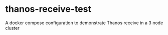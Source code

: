 # thanos-receive-test
A docker compose configuration to demonstrate Thanos receive in a 3 node cluster
